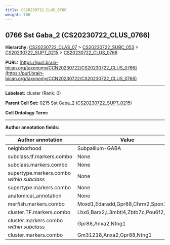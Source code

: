```yaml
---
title: CS20230722_CLUS_0766
weight: 766
---
```

## 0766 Sst Gaba_2 (CS20230722_CLUS_0766)
<b>Hierarchy: </b>
[CS20230722_CLAS_07](../CS20230722_CLAS_07) >
[CS20230722_SUBC_053](../CS20230722_SUBC_053) >
[CS20230722_SUPT_0215](../CS20230722_SUPT_0215) >
[CS20230722_CLUS_0766](../CS20230722_CLUS_0766)

**PURL:** [https://purl.brain-bican.org/taxonomy/CCN20230722/CS20230722_CLUS_0766](https://purl.brain-bican.org/taxonomy/CCN20230722/CS20230722_CLUS_0766)

---


**Labelset:** cluster (Rank: 0)

**Parent Cell Set:** 0215 Sst Gaba_2 ([CS20230722_SUPT_0215](../CS20230722_SUPT_0215))



**Cell Ontology Term:** 

[MARKER GENES.]: #


---

[TRANSFERRED ANNOTATIONS.]: #


[AUTHOR ANNOTATION FIELDS.]: #


**Author annotation fields:**

| Author annotation | Value |
|-------------------|-------|
|neighborhood|Subpallium-GABA|
|subclass.tf.markers.combo|None|
|subclass.markers.combo|None|
|supertype.markers.combo _within subclass_|None|
|supertype.markers.combo|None|
|anatomical_annotation|None|
|merfish.markers.combo|Moxd1,Edaradd,Gpr88,Chrm2,Spon1|
|cluster.TF.markers.combo|Lhx6,Barx2,L3mbtl4,Zbtb7c,Pou6f2,Sox5|
|cluster.markers.combo _within subclass_|Gpr88,Anxa2,Ntng1|
|cluster.markers.combo|Gm31218,Anxa2,Gpr88,Ntng1|

